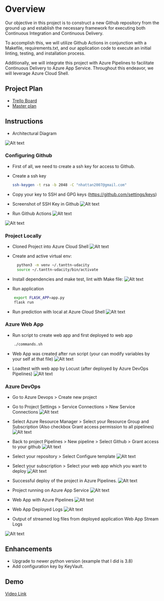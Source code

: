

# Overview

Our objective in this project is to construct a new Github repository from the ground up and establish the necessary framework for executing both Continuous Integration and Continuous Delivery.

To accomplish this, we will utilize Github Actions in conjunction with a Makefile, requirements.txt, and our application code to execute an initial linting, testing, and installation process.

Additionally, we will integrate this project with Azure Pipelines to facilitate Continuous Delivery to Azure App Service.
Throughout this endeavor, we will leverage Azure Cloud Shell.

## Project Plan

- [Trello Board](https://trello.com/b/DvAKdGrF/azuredevops)
- [Master plan](https://docs.google.com/spreadsheets/d/e/2PACX-1vRM8P94FRDbFilQWFvaSy6SFM6gJvpEhMLXAhQV13f9_vVSkxZLY9rQ-1zhehMBXfJScRjXonAmt9V9/pubhtml)

## Instructions

- Architectural Diagram

![Alt text](images/ArchitecturalDiagram.jpg)

### Configuring Github
- First of all, we need to create a ssh key for access to Github.

- Create a ssh key

  ```bash
  ssh-keygen -t rsa -b 2048 -C "nhattan2007@gmail.com"
  ```

- Copy your key to SSH and GPG keys (https://github.com/settings/keys)

- Screenshot of SSH Key in Github
![Alt text](images/sshKey.jpg)

- Run Github Actions
![Alt text](https://github.com/tanttn-udacity/tanttn-udacity/actions/workflows/pythonapp.yml/badge.svg)

![Alt text](images/githubaction.png)

### Project Locally
- Cloned Project into Azure Cloud Shell
![Alt text](images/GitClonedAzure%20PowerShell.jpg)

- Create and active virtual env:

  ```bash
    python3 -m venv ~/.tanttn-udacity
    source ~/.tanttn-udacity/bin/activate
  ```

- Install dependencies and make test, lint with Make file:
![Alt text](images/MakefileResult.jpg)

- Run application

```bash
    export FLASK_APP=app.py
    flask run
```

- Run prediction with local at Azure Cloud Shell
![Alt text](images/PredictionLocalAzurePowerShell.jpg)

### Azure Web App

- Run script to create web app and first deployed to web app

```bash
    ./commands.sh
```

- Web App was created after run script (your can modify variables by your self at that file)
![Alt text](images/AzureAppServiceFlaskApp.jpg)

- Loadtest with web app by Locust (after deployed by Azure DevOps Pipelines)
![Alt text](images/RunningLocustLoadTest.jpg)

### Azure DevOps

- Go to Azure Devops > Create new project

- Go to Project Settings > Service Connections > New Service Connections
![Alt text](images/Service-connection.jpg)

- Select Azure Resource Manager > Select your Resource Group and Subscription (Also checkbox Grant access permission to all pipelines)
![Alt text](images/ConfigServiceConnection.jpg)

- Back to project Pipelines > New pipeline > Select Github > Grant access to your github
![Alt text](images/select-github-pipelines.jpg)

- Select your repository > Select Configure template
![Alt text](images/Createtemplatepipeline.jpg)

- Select your subscription > Select your web app which you want to deploy
![Alt text](images/pipelinewebapp.jpg)

- Successful deploy of the project in Azure Pipelines.
![Alt text](images/SuccessAzurePipelines.jpg)

- Project running on Azure App Service
![Alt text](images/RunningAzureWebApp.jpg)

- Web App with Azure Pipelines
![Alt text](images/WebAppWithAzurePipelines.jpg)

- Web App Deployed Logs
![Alt text](images/WebAppDeployedLogs.jpg)

- Output of streamed log files from deployed application
  Web App Stream Logs

![Alt text](images/AzureWebAppLogs.jpg)

## Enhancements

- Upgrade to newer python version (example that I did is 3.8)
- Add configuration key by KeyVault.

## Demo

[Video Link](https://youtu.be/1XQAF9bszHQ)
